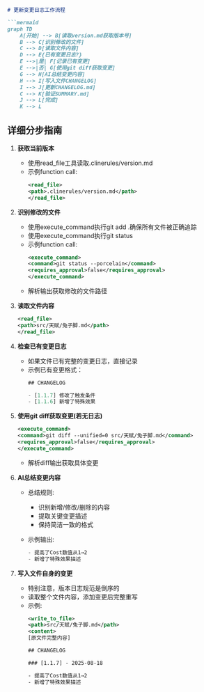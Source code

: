 ````markdown
# 更新变更日志工作流程

```mermaid
graph TD
    A[开始] --> B[读取version.md获取版本号]
    B --> C[识别修改的文件]
    C --> D[读取文件内容]
    D --> E{已有变更日志?}
    E -->|是| F[记录已有变更]
    E -->|否| G[使用git diff获取变更]
    G --> H[AI总结变更内容]
    H --> I[写入文件CHANGELOG]
    I --> J[更新CHANGELOG.md]
    C --> K[验证SUMMARY.md]
    J --> L[完成]
    K --> L
````

## 详细分步指南

1. __获取当前版本__

   - 使用read_file工具读取.clinerules/version.md
   - 示例function call:
     ```xml
     <read_file>
     <path>.clinerules/version.md</path>
     </read_file>
     ```

2. __识别修改的文件__
   - 使用execute_command执行git add .确保所有文件被正确追踪
   - 使用execute_command执行git status
   - 示例function call:
     ```xml
     <execute_command>
     <command>git status --porcelain</command>
     <requires_approval>false</requires_approval>
     </execute_command>
     ```
   - 解析输出获取修改的文件路径

3. __读取文件内容__

   ```xml
   <read_file>
   <path>src/天赋/兔子脚.md</path>
   </read_file>
   ```

4. __检查已有变更日志__

   - 如果文件已有完整的变更日志，直接记录
   - 示例已有变更格式：
     ```javascript
     ## CHANGELOG

     - [1.1.7] 修改了触发条件
     - [1.1.6] 新增了特殊效果
     ```

5. __使用git diff获取变更(若无日志)__

   ```xml
   <execute_command>
   <command>git diff --unified=0 src/天赋/兔子脚.md</command>
   <requires_approval>false</requires_approval>
   </execute_command>
   ```

   - 解析diff输出获取具体变更

6. __AI总结变更内容__

   - 总结规则:

     - 识别新增/修改/删除的内容
     - 提取关键变更描述
     - 保持简洁一致的格式

   - 示例输出:
     ```javascript
     - 提高了Cost数值从1→2
     - 新增了特殊效果描述
     ```

7. __写入文件自身的变更__

   - 特别注意，版本日志规范是倒序的
   - 读取整个文件内容，添加变更后完整重写
   - 示例:
     ```xml
     <write_to_file>
     <path>src/天赋/兔子脚.md</path>
     <content>
     [原文件完整内容]

     ## CHANGELOG

     ### [1.1.7] - 2025-08-18

     - 提高了Cost数值从1→2
     - 新增了特殊效果描述
     ```
